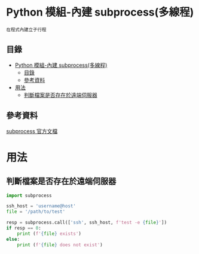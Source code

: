 # Python 模組-內建 subprocess(多線程)

```
在程式內建立子行程
```

## 目錄

- [Python 模組-內建 subprocess(多線程)](#python-模組-內建-subprocess多線程)
	- [目錄](#目錄)
	- [參考資料](#參考資料)
- [用法](#用法)
	- [判斷檔案是否存在於遠端伺服器](#判斷檔案是否存在於遠端伺服器)

## 參考資料

[subprocess 官方文檔](https://docs.python.org/zh-tw/3/library/subprocess.html)

# 用法

## 判斷檔案是否存在於遠端伺服器

```Python
import subprocess

ssh_host = 'username@host'
file = '/path/to/test'

resp = subprocess.call(['ssh', ssh_host, f'test -e {file}'])
if resp == 0:
	print (f'{file} exists')
else:
	print (f'{file} does not exist')
```
